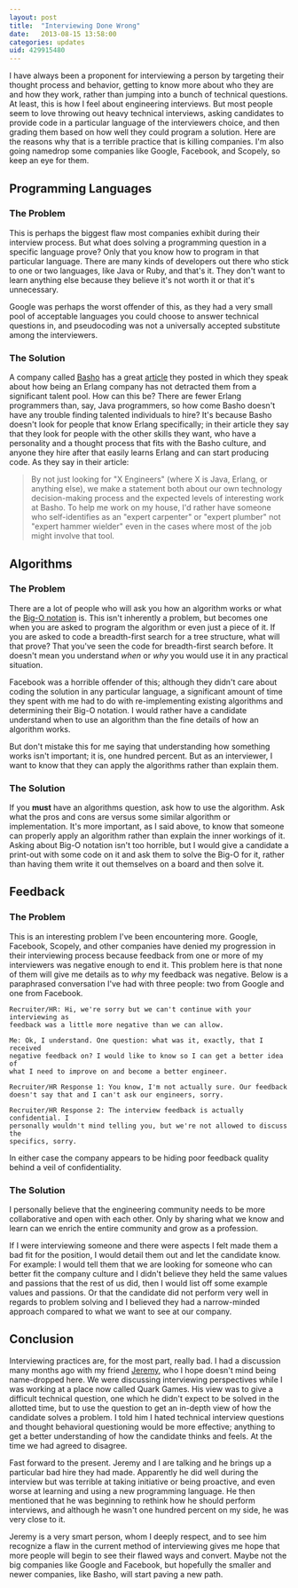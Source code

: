 ```yaml
---
layout: post
title:  "Interviewing Done Wrong"
date:   2013-08-15 13:58:00
categories: updates
uid: 429915480
---
```


I have always been a proponent for interviewing a person by targeting their
thought process and behavior, getting to know more about who they are and how
they work, rather than jumping into a bunch of technical questions. At least,
this is how I feel about engineering interviews. But most people seem to love
throwing out heavy technical interviews, asking candidates to provide code in
a particular language of the interviewers choice, and then grading them based
on how well they could program a solution. Here are the reasons why that
is a terrible practice that is killing companies. I'm also going namedrop some
companies like Google, Facebook, and Scopely, so keep an eye for them.

## Programming Languages

### The Problem

This is perhaps the biggest flaw most companies exhibit during their interview
process. But what does solving a programming question in a specific language prove?
Only that you know how to program in that particular language. There are many
kinds of developers out there who stick to one or two languages, like Java or
Ruby, and that's it. They don't want to learn anything else because they believe
it's not worth it or that it's unnecessary.

Google was perhaps the worst offender of this, as they had a very small pool of
acceptable languages you could choose to answer technical questions in, and
pseudocoding was not a universally accepted substitute among the interviewers.

### The Solution

A company called [Basho][basho-main] has a great [article][basho-article] they
posted in which they speak about how being an Erlang company has not detracted
them from a significant talent pool. How can this be? There are fewer Erlang
programmers than, say, Java programmers, so how come Basho doesn't have any
trouble finding talented individuals to hire? It's because Basho doesn't look
for people that know Erlang specifically; in their article they say that they
look for people with the other skills they want, who have a personality and a
thought process that fits with the Basho culture, and anyone they hire after
that easily learns Erlang and can start producing code. As they say in their
article:

> By not just looking for "X Engineers" (where X is Java, Erlang, or anything
> else), we make a statement both about our own technology decision-making
> process and the expected levels of interesting work at Basho. To help me work
> on my house, I'd rather have someone who self-identifies as an "expert
> carpenter" or "expert plumber" not "expert hammer wielder" even in the cases
> where most of the job might involve that tool.

## Algorithms

### The Problem

There are a lot of people who will ask you how an algorithm works or what the
[Big-O notation][bigo] is. This isn't inherently a problem, but becomes one
when you are asked to program the algorithm or even just a piece of it. If you
are asked to code a breadth-first search for a tree structure, what will that
prove? That you've seen the code for breadth-first search before. It doesn't
mean you understand _when_ or _why_ you would use it in any practical situation.

Facebook was a horrible offender of this; although they didn't care about coding
the solution in any particular language, a significant amount of time they spent
with me had to do with re-implementing existing algorithms and determining their
Big-O notation. I would rather have a candidate understand when to use an
algorithm than the fine details of how an algorithm works.

But don't mistake this for me saying that understanding how something works
isn't important; it is, one hundred percent. But as an interviewer, I want to
know that they can apply the algorithms rather than explain them.

### The Solution

If you **must** have an algorithms question, ask how to use the algorithm. Ask
what the pros and cons are versus some similar algorithm or implementation. It's
more important, as I said above, to know that someone can properly apply an
algorithm rather than explain the inner workings of it. Asking about Big-O
notation isn't too horrible, but I would give a candidate a print-out with some
code on it and ask them to solve the Big-O for it, rather than having them write
it out themselves on a board and then solve it.

## Feedback

### The Problem

This is an interesting problem I've been encountering more. Google, Facebook,
Scopely, and other companies have denied my progression in their interviewing
process because feedback from one or more of my interviewers was negative enough
to end it. This problem here is that none of them will give me details as to
_why_ my feedback was negative. Below is a paraphrased conversation I've had
with three people: two from Google and one from Facebook.

    Recruiter/HR: Hi, we're sorry but we can't continue with your interviewing as
    feedback was a little more negative than we can allow.

    Me: Ok, I understand. One question: what was it, exactly, that I received
    negative feedback on? I would like to know so I can get a better idea of
    what I need to improve on and become a better engineer.

    Recruiter/HR Response 1: You know, I'm not actually sure. Our feedback
    doesn't say that and I can't ask our engineers, sorry.

    Recruiter/HR Response 2: The interview feedback is actually confidential. I
    personally wouldn't mind telling you, but we're not allowed to discuss the
    specifics, sorry.

In either case the company appears to be hiding poor feedback quality behind a
veil of confidentiality.

### The Solution

I personally believe that the engineering community needs to be more
collaborative and open with each other. Only by sharing what we know and learn
can we enrich the entire community and grow as a profession.

If I were interviewing someone and there were aspects I felt made them a bad fit
for the position, I would detail them out and let the candidate know. For
example: I would tell them that we are looking for someone who can better fit
the company culture and I didn't believe they held the same values and passions
that the rest of us did, then I would list off some example values and
passions. Or that the candidate did not perform very well in regards to problem
solving and I believed they had a narrow-minded approach compared to what we
want to see at our company.

## Conclusion

Interviewing practices are, for the most part, really bad. I had a discussion
many months ago with my friend [Jeremy][jong], who I hope doesn't mind being
name-dropped here. We were discussing interviewing perspectives while I was
working at a place now called Quark Games. His view was to give a difficult
technical question, one which he didn't expect to be solved in the allotted
time, but to use the question to get an in-depth view of how the candidate
solves a problem. I told him I hated technical interview questions and thought
behavioral questioning would be more effective; anything to get a better
understanding of how the candidate thinks and feels. At the time we had agreed
to disagree.

Fast forward to the present. Jeremy and I are talking and he brings up a
particular bad hire they had made. Apparently he did well during the interview
but was terrible at taking initiative or being proactive, and even worse at
learning and using a new programming language. He then mentioned that he was
beginning to rethink how he should perform interviews, and although he wasn't
one hundred percent on my side, he was very close to it.

Jeremy is a very smart person, whom I deeply respect, and to see him recognize a
flaw in the current method of interviewing gives me hope that more people will
begin to see their flawed ways and convert. Maybe not the big companies like
Google and Facebook, but hopefully the smaller and newer companies, like Basho,
will start paving a new path.

[basho-main]: http://basho.com/
[basho-article]: http://basho.com/erlang-at-basho-five-years-later/
[bigo]: http://en.wikipedia.org/wiki/Big_O_notation
[jong]: http://www.jeremyong.com/

